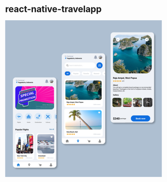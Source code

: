 # react-native-travelapp
![alt text](https://github.com/nunu2331/react-native-travelapp/blob/main/TravelApp.png)
